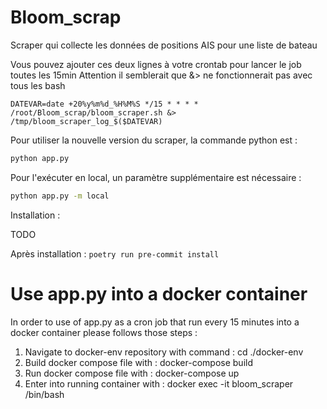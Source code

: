 # Bloom_scrap

Scraper qui collecte les données de positions AIS pour une liste de bateau


Vous pouvez ajouter ces deux lignes à votre crontab pour lancer le job toutes les 15min
Attention il semblerait que &> ne fonctionnerait pas avec tous les bash

`DATEVAR=date +20%y%m%d_%H%M%S
*/15 * * * * /root/Bloom_scrap/bloom_scraper.sh &> /tmp/bloom_scraper_log_$($DATEVAR)`


Pour utiliser la nouvelle version du scraper, la commande python est :
```bash
python app.py
```
Pour l'exécuter en local, un paramètre supplémentaire est nécessaire :
```bash
python app.py -m local
```

Installation :

TODO

Après installation : `poetry run pre-commit install`


# Use app.py into a docker container
In order to use of app.py as a cron job that run every 15 minutes into a docker container please follows those steps :
1) Navigate to docker-env repository with command : cd ./docker-env
2) Build docker compose file with : docker-compose build 
3) Run docker compose file with : docker-compose up
4) Enter into running container with : docker exec -it bloom_scraper /bin/bash
